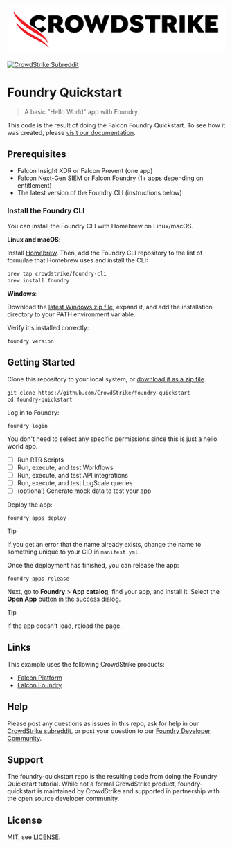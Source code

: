 ![CrowdStrike](/images/cs-logo.png)

[![CrowdStrike Subreddit](https://img.shields.io/badge/-r%2Fcrowdstrike-white?logo=reddit&labelColor=gray&link=https%3A%2F%2Freddit.com%2Fr%2Fcrowdstrike)](https://reddit.com/r/crowdstrike)<br/>

# Foundry Quickstart

> A basic "Hello World" app with Foundry.

This code is the result of doing the Falcon Foundry Quickstart. To see how it was created, please [visit our documentation](https://falcon.crowdstrike.com/login/?unilogin=true&next=/documentation/page/p3e6b484/foundry-quickstart).

## Prerequisites

- Falcon Insight XDR or Falcon Prevent (one app)
- Falcon Next-Gen SIEM or Falcon Foundry (1+ apps depending on entitlement)
- The latest version of the Foundry CLI (instructions below)

### Install the Foundry CLI

You can install the Foundry CLI with Homebrew on Linux/macOS.

**Linux and macOS**:

Install [Homebrew](https://docs.brew.sh/Installation). Then, add the Foundry CLI repository to the list of formulae that Homebrew uses and install the CLI:

```shell
brew tap crowdstrike/foundry-cli
brew install foundry
```

**Windows**:

Download the [latest Windows zip file](https://assets.foundry.crowdstrike.com/cli/latest/foundry_Windows_x86_64.zip), expand it, and add the installation directory to your PATH environment variable.

Verify it's installed correctly:

```shell
foundry version
```

## Getting Started

Clone this repository to your local system, or [download it as a zip file](https://github.com/CrowdStrike/foundry-quickstart/archive/refs/heads/main.zip).

```shell
git clone https://github.com/CrowdStrike/foundry-quickstart
cd foundry-quickstart
```

Log in to Foundry:

```shell
foundry login
```

You don't need to select any specific permissions since this is just a hello world app.

- [ ] Run RTR Scripts
- [ ] Run, execute, and test Workflows
- [ ] Run, execute, and test API integrations
- [ ] Run, execute, and test LogScale queries
- [ ] (optional) Generate mock data to test your app

Deploy the app:

```shell
foundry apps deploy
```

> [!TIP]
> If you get an error that the name already exists, change the name to something unique to your CID in `manifest.yml`.

Once the deployment has finished, you can release the app:

```shell
foundry apps release
```

Next, go to **Foundry** > **App catalog**, find your app, and install it. Select the **Open App** button in the success dialog.

> [!TIP]
> If the app doesn't load, reload the page.

## Links

This example uses the following CrowdStrike products:

* [Falcon Platform](https://www.crowdstrike.com/platform/)
* [Falcon Foundry](https://www.crowdstrike.com/platform/next-gen-siem/falcon-foundry/)

## Help

Please post any questions as issues in this repo, ask for help in our [CrowdStrike subreddit](https://www.reddit.com/r/crowdstrike/), or post your question to our [Foundry Developer Community](https://community.crowdstrike.com/groups/foundry-developer-community-82).

## Support

The foundry-quickstart repo is the resulting code from doing the Foundry Quickstart tutorial. While not a formal CrowdStrike product, foundry-quickstart is maintained by CrowdStrike and supported in partnership with the open source developer community.

## License

MIT, see [LICENSE](LICENSE).
